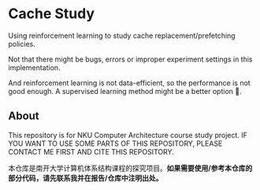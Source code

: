 # Cache Study

Using reinforcement learning to study cache replacement/prefetching policies.

Not that there might be bugs, errors or improper experiment settings in this implementation.

And reinforcement learning is not data-efficient, so the performance is not good enough. A supervised learning method might be a better option 🤗.

## About

This repository is for NKU Computer Architecture course study project. IF YOU WANT TO USE SOME PARTS OF THIS REPOSITORY, PLEASE CONTACT ME FIRST AND CITE THIS REPOSITORY.

本仓库是南开大学计算机体系结构课程的探究项目。**如果需要使用/参考本仓库的部分代码，请先联系我并在报告/仓库中注明出处。**
